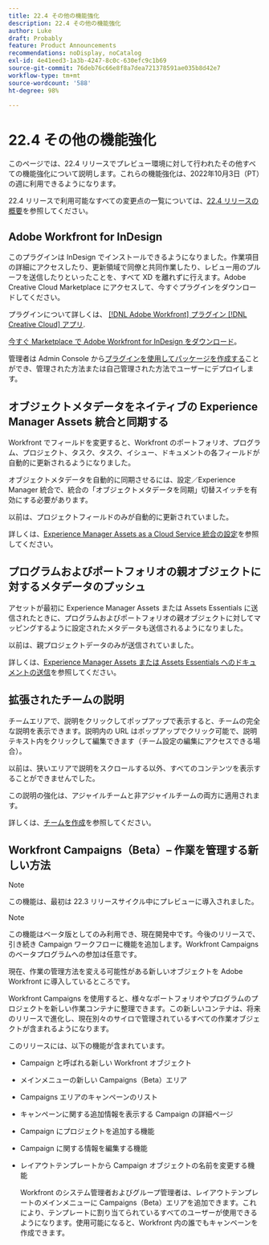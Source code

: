 ```yaml
---
title: 22.4 その他の機能強化
description: 22.4 その他の機能強化
author: Luke
draft: Probably
feature: Product Announcements
recommendations: noDisplay, noCatalog
exl-id: 4e41eed3-1a3b-4247-8c0c-630efc9c1b69
source-git-commit: 76deb76c66e8f8a7dea721378591ae035b8d42e7
workflow-type: tm+mt
source-wordcount: '588'
ht-degree: 98%

---
```


# 22.4 その他の機能強化

このページでは、22.4 リリースでプレビュー環境に対して行われたその他すべての機能強化について説明します。これらの機能強化は、2022年10月3日（PT）の週に利用できるようになります。

22.4 リリースで利用可能なすべての変更点の一覧については、[22.4 リリースの概要](/help/quicksilver/product-announcements/product-releases/22.4-release-activity/22-4-release-overview.md)を参照してください。

## Adobe Workfront for InDesign

このプラグインは InDesign でインストールできるようになりました。作業項目の詳細にアクセスしたり、更新領域で同僚と共同作業したり、レビュー用のプルーフを送信したりといったことを、すべて XD を離れずに行えます。Adobe Creative Cloud Marketplace にアクセスして、今すぐプラグインをダウンロードしてください。

プラグインについて詳しくは、 [[!DNL Adobe Workfront] プラグイン [!DNL Creative Cloud] アプリ](/help/quicksilver/workfront-integrations-and-apps/adobe-workfront-for-creative-cloud/wf-adobe-cc.md).

[今すぐ Marketplace で Adobe Workfront for InDesign をダウンロード](https://exchange.adobe.com/apps/cc/108938/adobe-workfront-for-indesign)。

管理者は Admin Console から[プラグインを使用してパッケージを作成する](https://helpx.adobe.com/jp/enterprise/using/manage-extensions.html)ことができ、管理された方法または自己管理された方法でユーザーにデプロイします。

## オブジェクトメタデータをネイティブの Experience Manager Assets 統合と同期する

Workfront でフィールドを変更すると、Workfront のポートフォリオ、プログラム、プロジェクト、タスク、タスク、イシュー、ドキュメントの各フィールドが自動的に更新されるようになりました。

オブジェクトメタデータを自動的に同期させるには、設定／Experience Manager 統合で、統合の「オブジェクトメタデータを同期」切替スイッチを有効にする必要があります。

以前は、プロジェクトフィールドのみが自動的に更新されていました。

詳しくは、[Experience Manager Assets as a Cloud Service 統合の設定](/help/quicksilver/administration-and-setup/configure-integrations/configure-aacs-integration.md)を参照してください。

## プログラムおよびポートフォリオの親オブジェクトに対するメタデータのプッシュ

アセットが最初に Experience Manager Assets または Assets Essentials に送信されたときに、プログラムおよびポートフォリオの親オブジェクトに対してマッピングするように設定されたメタデータも送信されるようになりました。

以前は、親プロジェクトデータのみが送信されていました。

詳しくは、[Experience Manager Assets または Assets Essentials へのドキュメントの送信](/help/quicksilver/documents/adobe-workfront-for-experience-manager-assets-essentials/send-to-aem.md)を参照してください。

## 拡張されたチームの説明

チームエリアで、説明をクリックしてポップアップで表示すると、チームの完全な説明を表示できます。説明内の URL はポップアップでクリック可能で、説明テキスト内をクリックして編集できます（チーム設定の編集にアクセスできる場合）。

以前は、狭いエリアで説明をスクロールする以外、すべてのコンテンツを表示することができませんでした。

この説明の強化は、アジャイルチームと非アジャイルチームの両方に適用されます。

詳しくは、[チームを作成](/help/quicksilver/people-teams-and-groups/create-and-manage-teams/create-a-team.md)を参照してください。

## Workfront Campaigns（Beta）– 作業を管理する新しい方法

>[!NOTE]
>
>この機能は、最初は 22.3 リリースサイクル中にプレビューに導入されました。

>[!NOTE]
>
>この機能はベータ版としてのみ利用でき、現在開発中です。今後のリリースで、引き続き Campaign ワークフローに機能を追加します。Workfront Campaigns のベータプログラムへの参加は任意です。

現在、作業の管理方法を変える可能性がある新しいオブジェクトを Adobe Workfront に導入しているところです。

Workfront Campaigns を使用すると、様々なポートフォリオやプログラムのプロジェクトを新しい作業コンテナに整理できます。この新しいコンテナは、将来のリリースで進化し、現在別々のサイロで管理されているすべての作業オブジェクトが含まれるようになります。

このリリースには、以下の機能が含まれています。

* Campaign と呼ばれる新しい Workfront オブジェクト

* メインメニューの新しい Campaigns（Beta）エリア

* Campaigns エリアのキャンペーンのリスト

* キャンペーンに関する追加情報を表示する Campaign の詳細ページ

* Campaign にプロジェクトを追加する機能

* Campaign に関する情報を編集する機能

* レイアウトテンプレートから Campaign オブジェクトの名前を変更する機能

  Workfront のシステム管理者およびグループ管理者は、レイアウトテンプレートのメインメニューに Campaigns（Beta）エリアを追加できます。これにより、テンプレートに割り当てられているすべてのユーザーが使用できるようになります。使用可能になると、Workfront 内の誰でもキャンペーンを作成できます。


